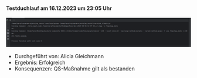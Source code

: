 #### Testduchlauf am 16.12.2023  um 23:05 Uhr
![](Komp_it_3.png)
- Durchgeführt von: Alicia Gleichmann
- Ergebnis: Erfolgreich
- Konsequenzen:  QS-Maßnahme gilt als bestanden